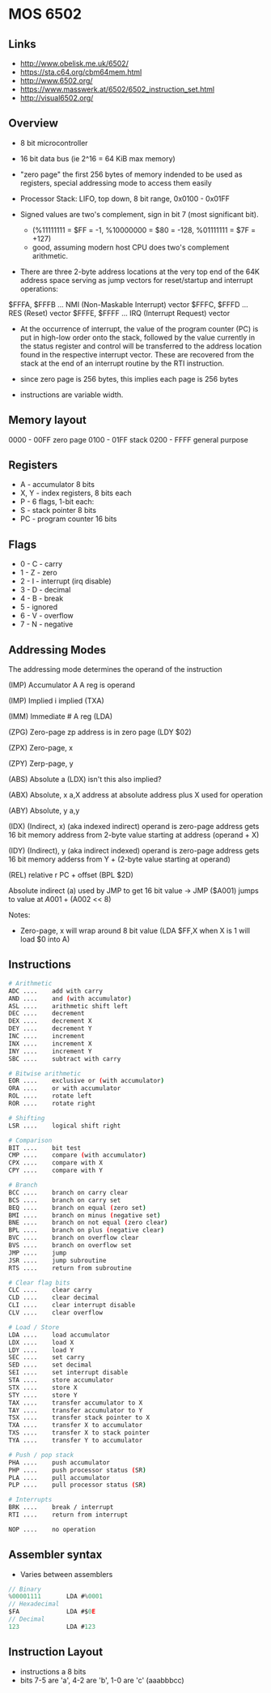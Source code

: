 # MOS 6502

## Links

* http://www.obelisk.me.uk/6502/
* https://sta.c64.org/cbm64mem.html
* http://www.6502.org/
* https://www.masswerk.at/6502/6502_instruction_set.html
* http://visual6502.org/

## Overview
* 8 bit microcontroller
* 16 bit data bus (ie 2^16 = 64 KiB max memory)
* "zero page" the first 256 bytes of memory indended to be used as registers, special addressing mode to access them easily

* Processor Stack: LIFO, top down, 8 bit range, 0x0100 - 0x01FF

* Signed values are two's complement, sign in bit 7 (most significant bit).
	* (%11111111 = $FF = -1, %10000000 = $80 = -128, %01111111 = $7F = +127)
	* good, assuming modern host CPU does two's complement arithmetic.

* There are three 2-byte address locations at the very top end of the 64K address space serving as jump vectors for reset/startup and interrupt operations:

$FFFA, $FFFB ... NMI (Non-Maskable Interrupt) vector
$FFFC, $FFFD ... RES (Reset) vector
$FFFE, $FFFF ... IRQ (Interrupt Request) vector

* At the occurrence of interrupt, the value of the program counter (PC) is put in high-low order onto the stack, followed by the value currently in the status register and control will be transferred to the address location found in the respective interrupt vector. These are recovered from the stack at the end of an interrupt routine by the RTI instruction.

* since zero page is 256 bytes, this implies each page is 256 bytes

* instructions are variable width.


## Memory layout

0000 - 00FF 	zero page
0100 - 01FF 	stack
0200 - FFFF     general purpose


## Registers

* A - accumulator 8 bits
* X, Y - index registers, 8 bits each
* P - 6 flags, 1-bit each: 
* S - stack pointer 8 bits
* PC - program counter 16 bits

## Flags

* 0 - C - carry
* 1 - Z - zero
* 2 - I - interrupt (irq disable)
* 3 - D - decimal
* 4 - B - break
* 5 -     ignored
* 6 - V - overflow
* 7 - N - negative

## Addressing Modes

The addressing mode determines the operand of the instruction

(IMP) Accumulator 		A		A reg is operand

(IMP) Implied 			i		implied (TXA)

(IMM) Immediate 		#		A reg (LDA)


(ZPG) Zero-page 		zp		address is in zero page (LDY $02)

(ZPX) Zero-page, x

(ZPY) Zerp-page, y


(ABS) Absolute 			a		(LDX) isn't this also implied?

(ABX) Absolute, x 		a,X		address at absolute address plus X used for operation

(ABY) Absolute, y 		a,y


(IDX) (Indirect, x)		(aka indexed indirect)
						operand is zero-page address
						gets 16 bit memory address from 2-byte value starting at address (operand + X)

(IDY) (Indirect), y 	(aka indirect indexed)
						operand is zero-page address
						gets 16 bit memory adderss from Y + (2-byte value starting at operand)


(REL) relative 			r		PC + offset (BPL $2D)


Absolute indirect		(a)		used by JMP to get 16 bit value -> JMP ($A001) jumps to value at $A001 + ($A002 << 8)

Notes:
* Zero-page, x will wrap around 8 bit value (LDA $FF,X when X is 1 will load $0 into A)




## Instructions
```sh
# Arithmetic
ADC	....	add with carry
AND	....	and (with accumulator)
ASL	....	arithmetic shift left
DEC	....	decrement
DEX	....	decrement X
DEY	....	decrement Y
INC	....	increment
INX	....	increment X
INY	....	increment Y
SBC	....	subtract with carry

# Bitwise arithmetic
EOR	....	exclusive or (with accumulator)
ORA	....	or with accumulator
ROL	....	rotate left
ROR	....	rotate right

# Shifting
LSR	....	logical shift right

# Comparison 
BIT	....	bit test
CMP	....	compare (with accumulator)
CPX	....	compare with X
CPY	....	compare with Y

# Branch
BCC	....	branch on carry clear
BCS	....	branch on carry set
BEQ	....	branch on equal (zero set)
BMI	....	branch on minus (negative set)
BNE	....	branch on not equal (zero clear)
BPL	....	branch on plus (negative clear)
BVC	....	branch on overflow clear
BVS	....	branch on overflow set
JMP	....	jump
JSR	....	jump subroutine
RTS	....	return from subroutine

# Clear flag bits
CLC	....	clear carry
CLD	....	clear decimal
CLI	....	clear interrupt disable
CLV	....	clear overflow

# Load / Store
LDA	....	load accumulator
LDX	....	load X
LDY	....	load Y
SEC	....	set carry
SED	....	set decimal
SEI	....	set interrupt disable
STA	....	store accumulator
STX	....	store X
STY	....	store Y
TAX	....	transfer accumulator to X
TAY	....	transfer accumulator to Y
TSX	....	transfer stack pointer to X
TXA	....	transfer X to accumulator
TXS	....	transfer X to stack pointer
TYA	....	transfer Y to accumulator

# Push / pop stack
PHA	....	push accumulator
PHP	....	push processor status (SR)
PLA	....	pull accumulator
PLP	....	pull processor status (SR)

# Interrupts
BRK	....	break / interrupt
RTI	....	return from interrupt

NOP	....	no operation
```

## Assembler syntax

* Varies between assemblers
```c
// Binary
%00001111		LDA #%0001
// Hexadecimal
$FA 			LDA #$0E
// Decimal
123 			LDA #123
```


## Instruction Layout

* instructions a 8 bits
* bits 7-5 are 'a', 4-2 are 'b', 1-0 are 'c' (aaabbbcc)
